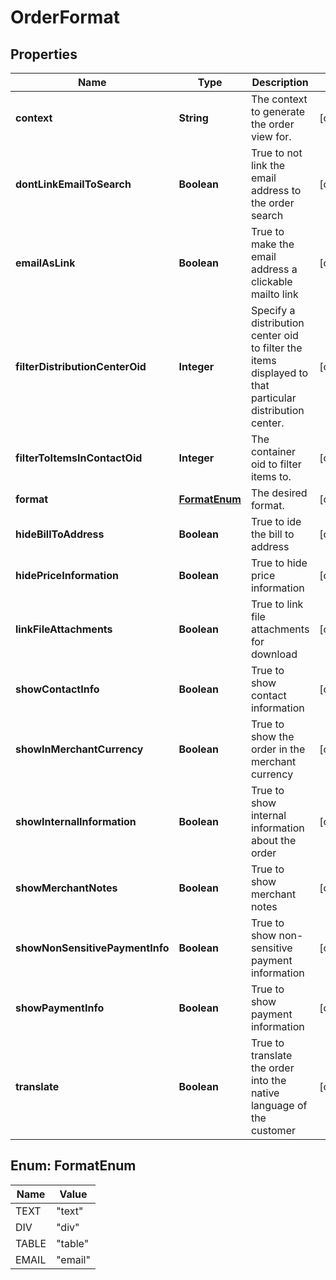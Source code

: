 
# OrderFormat

## Properties
Name | Type | Description | Notes
------------ | ------------- | ------------- | -------------
**context** | **String** | The context to generate the order view for. |  [optional]
**dontLinkEmailToSearch** | **Boolean** | True to not link the email address to the order search |  [optional]
**emailAsLink** | **Boolean** | True to make the email address a clickable mailto link |  [optional]
**filterDistributionCenterOid** | **Integer** | Specify a distribution center oid to filter the items displayed to that particular distribution center. |  [optional]
**filterToItemsInContactOid** | **Integer** | The container oid to filter items to. |  [optional]
**format** | [**FormatEnum**](#FormatEnum) | The desired format. |  [optional]
**hideBillToAddress** | **Boolean** | True to ide the bill to address |  [optional]
**hidePriceInformation** | **Boolean** | True to hide price information |  [optional]
**linkFileAttachments** | **Boolean** | True to link file attachments for download |  [optional]
**showContactInfo** | **Boolean** | True to show contact information |  [optional]
**showInMerchantCurrency** | **Boolean** | True to show the order in the merchant currency |  [optional]
**showInternalInformation** | **Boolean** | True to show internal information about the order |  [optional]
**showMerchantNotes** | **Boolean** | True to show merchant notes |  [optional]
**showNonSensitivePaymentInfo** | **Boolean** | True to show non-sensitive payment information |  [optional]
**showPaymentInfo** | **Boolean** | True to show payment information |  [optional]
**translate** | **Boolean** | True to translate the order into the native language of the customer |  [optional]


<a name="FormatEnum"></a>
## Enum: FormatEnum
Name | Value
---- | -----
TEXT | &quot;text&quot;
DIV | &quot;div&quot;
TABLE | &quot;table&quot;
EMAIL | &quot;email&quot;




